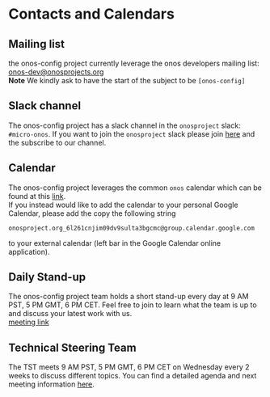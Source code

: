 # Contacts and Calendars

## Mailing list

the onos-config project currently leverage the onos developers mailing list:
[onos-dev@onosprojects.org](onos-dev@onosproject.org)  
**Note** We kindly ask to have the start of the subject to be `[onos-config]`

## Slack channel
The onos-config project has a slack channel in the `onosproject` slack: `#micro-onos`.
If you want to join the `onosproject` slack please join [here](https://slackin.onosproject.org) and the subscribe to our channel.

## Calendar

The onos-config project leverages the common `onos` calendar which can be found at this 
[link](https://www.google.com/calendar/embed?src=onosproject.org_6l261cnjim09dv9sulta3bgcmc%40group.calendar.google.com&ctz=America/Los_Angeles).  
If you instead would like to add the calendar to your personal Google Calendar, please add the copy the following string  
 ```
 onosproject.org_6l261cnjim09dv9sulta3bgcmc@group.calendar.google.com
 ```
 to your external calendar (left bar in the Google Calendar online application).


## Daily Stand-up 

The onos-config project team holds a short stand-up every day at 9 AM PST, 5 PM GMT, 6 PM CET. 
Feel free to join to learn what the team is up to and discuss your latest work with us.  
[meeting link](https://meet.google.com/pcn-wbei-utz) 

## Technical Steering Team

The TST meets 9 AM PST, 5 PM GMT, 6 PM CET on Wednesday every 2 weeks to discuss different topics. 
You can find a detailed agenda and next meeting information [here](https://wiki.onosproject.org/display/ONOSST/Technical+Steering+Team).
 
